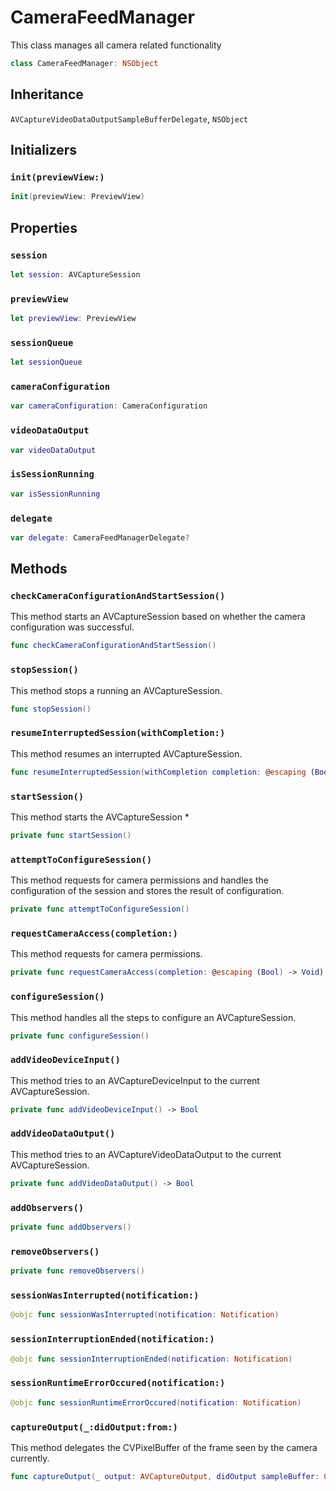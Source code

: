 # CameraFeedManager

This class manages all camera related functionality

``` swift
class CameraFeedManager: NSObject
```

## Inheritance

`AVCaptureVideoDataOutputSampleBufferDelegate`, `NSObject`

## Initializers

### `init(previewView:)`

``` swift
init(previewView: PreviewView)
```

## Properties

### `session`

``` swift
let session: AVCaptureSession
```

### `previewView`

``` swift
let previewView: PreviewView
```

### `sessionQueue`

``` swift
let sessionQueue
```

### `cameraConfiguration`

``` swift
var cameraConfiguration: CameraConfiguration
```

### `videoDataOutput`

``` swift
var videoDataOutput
```

### `isSessionRunning`

``` swift
var isSessionRunning
```

### `delegate`

``` swift
var delegate: CameraFeedManagerDelegate?
```

## Methods

### `checkCameraConfigurationAndStartSession()`

This method starts an AVCaptureSession based on whether the camera configuration was successful.

``` swift
func checkCameraConfigurationAndStartSession()
```

### `stopSession()`

This method stops a running an AVCaptureSession.

``` swift
func stopSession()
```

### `resumeInterruptedSession(withCompletion:)`

This method resumes an interrupted AVCaptureSession.

``` swift
func resumeInterruptedSession(withCompletion completion: @escaping (Bool) -> Void)
```

### `startSession()`

This method starts the AVCaptureSession
\*

``` swift
private func startSession()
```

### `attemptToConfigureSession()`

This method requests for camera permissions and handles the configuration of the session and stores the result of configuration.

``` swift
private func attemptToConfigureSession()
```

### `requestCameraAccess(completion:)`

This method requests for camera permissions.

``` swift
private func requestCameraAccess(completion: @escaping (Bool) -> Void)
```

### `configureSession()`

This method handles all the steps to configure an AVCaptureSession.

``` swift
private func configureSession()
```

### `addVideoDeviceInput()`

This method tries to an AVCaptureDeviceInput to the current AVCaptureSession.

``` swift
private func addVideoDeviceInput() -> Bool
```

### `addVideoDataOutput()`

This method tries to an AVCaptureVideoDataOutput to the current AVCaptureSession.

``` swift
private func addVideoDataOutput() -> Bool
```

### `addObservers()`

``` swift
private func addObservers()
```

### `removeObservers()`

``` swift
private func removeObservers()
```

### `sessionWasInterrupted(notification:)`

``` swift
@objc func sessionWasInterrupted(notification: Notification)
```

### `sessionInterruptionEnded(notification:)`

``` swift
@objc func sessionInterruptionEnded(notification: Notification)
```

### `sessionRuntimeErrorOccured(notification:)`

``` swift
@objc func sessionRuntimeErrorOccured(notification: Notification)
```

### `captureOutput(_:didOutput:from:)`

This method delegates the CVPixelBuffer of the frame seen by the camera currently.

``` swift
func captureOutput(_ output: AVCaptureOutput, didOutput sampleBuffer: CMSampleBuffer, from connection: AVCaptureConnection)
```
